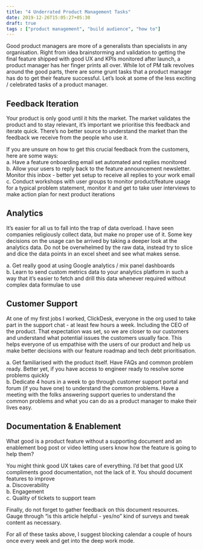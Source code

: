 ```yaml
---
title: "4 Underrated Product Management Tasks"
date: 2019-12-26T15:05:27+05:30
draft: true
tags : ["product management", "build audience", "how to"]
---
```


Good product managers are more of a generalists than specialists in any organisation. Right from idea brainstorming and validation to getting the final feature shipped with good UX and KPIs monitored after launch, a product manager has her finger prints all over. While lot of PM talk revolves around the good parts, there are some grunt tasks that a product manager has do to get their feature successful. Let’s look at some of the less exciting / celebrated tasks of a product manager.

## Feedback Iteration
Your product is only good until it hits the market. The market validates the product and to stay relevant, it’s important we prioritise this feedback and iterate quick. There’s no better source to understand the market than the feedback we receive from the people who use it. 

If you are unsure on how to get this crucial feedback from the customers, here are some ways:  
a. Have a feature onboarding email set automated and replies monitored  
b. Allow your users to reply back to the feature announcement newsletter. Monitor this inbox - better yet setup to receive all replies to your work email   
c. Conduct workshops with user groups to monitor product/feature usage for a typical problem statement, monitor it and get to take user interviews to make action plan for next product iterations


## Analytics
It’s easier for all us to fall into the trap of data overload. I have seen companies religiously collect data, but make no proper use of it. Some key decisions on the usage can be arrived by taking a deeper look at the analytics data. Do not be overwhelmed by the raw data, instead try to slice and dice the data points in an excel sheet and see what makes sense.

a. Get really good at using Google analytics / mix panel dashboards    
b. Learn to send custom metrics data to your analytics platform in such a way that it’s easier to fetch and drill this data whenever required without complex data formulae to use

## Customer Support
At one of my first jobs I worked, ClickDesk, everyone in the org used to take part in the support chat - at least few hours a week. Including the CEO of the product. That expectation was set, so we are closer to our customers and understand what potential issues the customers usually face. This helps everyone of us empathise with the users of our product and help us make better decisions with our feature roadmap and tech debt prioritisation. 

a. Get familiarised with the product itself. Have FAQs and common problem ready. Better yet, if you have access to engineer ready to resolve some problems quickly  
b. Dedicate 4 hours in a week to go through customer support portal and forum (if you have one) to understand the common problems. Have a meeting with the folks answering support queries to understand the common problems and what you can do as a product manager to make their lives easy.  


## Documentation & Enablement
What good is a product feature without a supporting document and an enablement bog post or video letting users know how the feature is going to help them?

You might think good UX takes care of everything. I’d bet that good UX compliments good documentation, not the lack of it. You should document features to improve  
a. Discoverability  
b. Engagement   
c. Quality of tickets to support team 

Finally, do not forget to gather feedback on this document resources. Gauge through “is this article helpful - yes/no” kind of surveys and tweak content as necessary.

For all of these tasks above, I suggest blocking calendar a couple of hours once every week and get into the deep work mode. 

